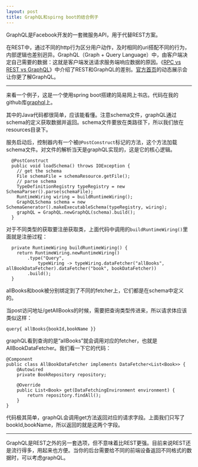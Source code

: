 ```yaml
---
layout: post
title: GraphQL和spirng boot的结合例子
---
```

GraphQL是Facebook开发的一套微服务API，用于代替REST方案。

在REST中，通过不同的http行为区分用户动作，及时相同的uri搭配不同的行为，内部逻辑也差别迥异。GraphQL（Graph + Query Language）中，由客户端决定自己需要的数据：这就是客户端发送请求服务端响应数据的原因。《[RPC vs REST vs GraphQL](https://segmentfault.com/a/1190000013961872)》中介绍了REST和GraphQL的差别。[官方首页](http://graphql.cn/)的动态展示会让你更了解GraphQL。

---
来看一个例子，这是一个使用spring boot搭建的简易网上书店。代码在我的github库[graphql](https://github.com/davelet/graphql)上。

其中的Java代码都很简单，应该能看懂。注意schema文件，graphQL通过schema的定义获取数据并返回。schema文件要放在类路径下，所以我们放在resources目录下。

服务启动后，控制器内有一个被`@PostConstruct`标记的方法，这个方法加载schema文件。对文件的解析当天是graphQL实现的，这是它的核心逻辑。
```
  @PostConstruct
  public void loadSchema() throws IOException {
    // get the schema
    File schemaFile = schemaResource.getFile();
    // parse schema
    TypeDefinitionRegistry typeRegistry = new SchemaParser().parse(schemaFile);
    RuntimeWiring wiring = buildRuntimeWiring();
    GraphQLSchema schema = new SchemaGenerator().makeExecutableSchema(typeRegistry, wiring);
    graphQL = GraphQL.newGraphQL(schema).build();
  }
```
对于不同类型的获取要注册获取类，上面代码中调用的`buildRuntimeWiring()`里面就是注册过程：
```
  private RuntimeWiring buildRuntimeWiring() {
    return RuntimeWiring.newRuntimeWiring()
        .type("Query",
            typeWiring -> typeWiring.dataFetcher("allBooks", allBookDataFetcher).dataFetcher("book", bookDataFetcher))
        .build();
  }
```
allBooks和book被分别绑定到了不同的fetcher上，它们都是在schema中定义的。

当post访问地址/getAllBooks的时候，需要把查询类型传进来，所以请求体应该类似这样：
```
query{ allBooks{bookId,bookName }} 
```
graphQL看到查询的是“allBooks”就会调用对应的fetcher，也就是AllBookDataFetcher。我们看一下它的代码：
```
@Component
public class AllBookDataFetcher implements DataFetcher<List<Book>> {
    @Autowired
    private BookRepository repository;

    @Override
    public List<Book> get(DataFetchingEnvironment environment) {
        return repository.findAll();
    }
}
```
代码极其简单，graphQL会调用get方法返回对应的请求字段。上面我们只写了bookId,bookName，所以返回的就是这两个字段。

---

GraphQL是REST之外的另一套选项，但不意味着比REST更强。目前来说REST还是流行得多，用起来也方便。当你的后台需要给不同的前端设备返回不同格式的数据时，可以考虑graphQL。